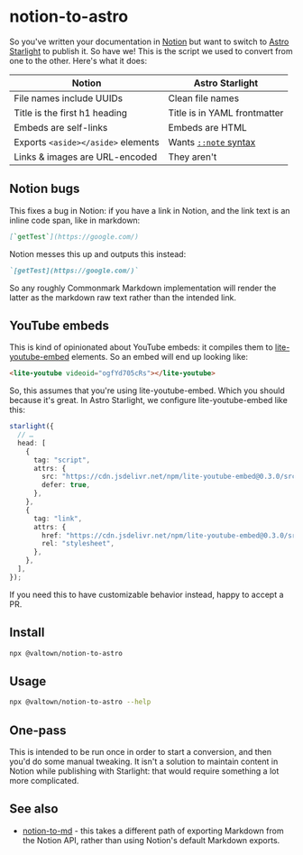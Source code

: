 # notion-to-astro

So you've written your documentation in [Notion](https://www.notion.so/)
but want to switch
to [Astro Starlight](https://starlight.astro.build/) to publish it.
So have we! This is the script we used to convert from one to the other.
Here's what it does:

| Notion                             | Astro Starlight              |
| ---------------------------------- | ---------------------------- |
| File names include UUIDs           | Clean file names             |
| Title is the first h1 heading      | Title is in YAML frontmatter |
| Embeds are self-links              | Embeds are HTML              |
| Exports `<aside></aside>` elements | Wants [`::note` syntax][1]   |
| Links & images are URL-encoded     | They aren't                  |

## Notion bugs

This fixes a bug in Notion: if you have a link in Notion, and the link
text is an inline code span, like in markdown:

```markdown
[`getTest`](https://google.com/)
```

Notion messes this up and outputs this instead:

```markdown
`[getTest](https://google.com/)`
```

So any roughly Commonmark Markdown implementation will render
the latter as the markdown raw text rather than the intended link.

## YouTube embeds

This is kind of opinionated about YouTube embeds: it compiles them
to [lite-youtube-embed](https://github.com/paulirish/lite-youtube-embed/) elements.
So an embed will end up looking like:

```html
<lite-youtube videoid="ogfYd705cRs"></lite-youtube>
```

So, this assumes that you're using lite-youtube-embed. Which you should because it's great.
In Astro Starlight, we configure lite-youtube-embed like this:

```ts
starlight({
  // …
  head: [
    {
      tag: "script",
      attrs: {
        src: "https://cdn.jsdelivr.net/npm/lite-youtube-embed@0.3.0/src/lite-yt-embed.min.js",
        defer: true,
      },
    },
    {
      tag: "link",
      attrs: {
        href: "https://cdn.jsdelivr.net/npm/lite-youtube-embed@0.3.0/src/lite-yt-embed.min.css",
        rel: "stylesheet",
      },
    },
  ],
});
```

If you need this to have customizable behavior instead, happy to accept a PR.

## Install

```sh
npx @valtown/notion-to-astro
```

## Usage

```sh
npx @valtown/notion-to-astro --help
```

## One-pass

This is intended to be run once in order to start a conversion,
and then you'd do some manual tweaking. It isn't a solution to
maintain content in Notion while publishing with Starlight:
that would require something a lot more complicated.

## See also

- [notion-to-md](https://github.com/souvikinator/notion-to-md) - this takes a different path of exporting Markdown from the Notion API, rather than using Notion's default Markdown exports.

[1]: https://starlight.astro.build/guides/authoring-content/#asides

